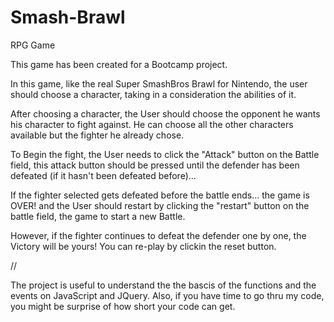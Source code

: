 # Smash-Brawl
RPG Game

This game has been created for a Bootcamp project.

In this game, like the real Super SmashBros Brawl for Nintendo, the user should choose a character, taking in a consideration the abilities of it.

After choosing a character, the User should choose the opponent he wants his character to fight against. He can choose all the other characters available but the fighter he already chose. 

To Begin the fight, the User needs to click the "Attack" button on the Battle field, this attack button should be pressed until the defender has been defeated (if it hasn't been defeated before)...

If the fighter selected gets defeated before the battle ends... the game is OVER! and the User should restart by clicking the "restart" button on the battle field, the game to start a new Battle.

However, if the fighter continues to defeat the defender one by one, the Victory will be yours! 
You can re-play by clickin the reset button.

//

The project is useful to understand the the bascis of the functions and the events on JavaScript and JQuery. Also, if you have time to go thru my code, you might be surprise of how short your code can get. 

